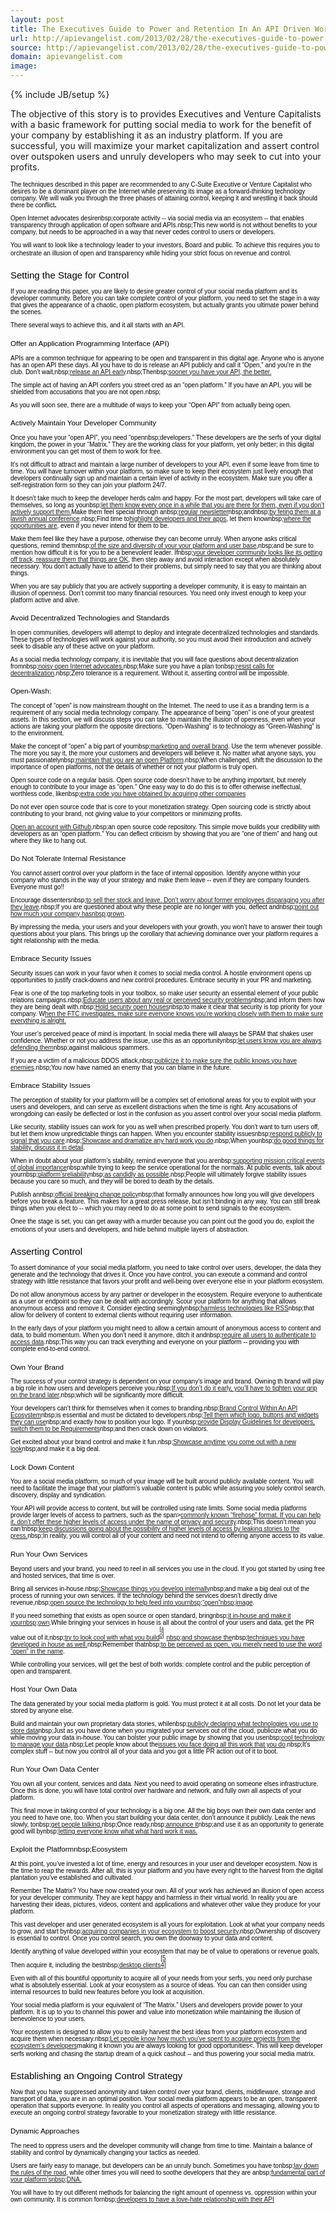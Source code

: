 ```yaml
---
layout: post
title: The Executives Guide to Power and Retention In An API Driven World
url: http://apievangelist.com/2013/02/28/the-executives-guide-to-power-and-retention-in-an-api-driven-world/
source: http://apievangelist.com/2013/02/28/the-executives-guide-to-power-and-retention-in-an-api-driven-world/
domain: apievangelist.com
image: 
---
```

{% include JB/setup %}<p><p>The objective of this story is to provides Executives and  Venture Capitalists with a basic framework for putting social media to  work for the benefit of your company by establishing it as an industry  platform. If you are successful, you will maximize your market  capitalization and assert control over outspoken users and unruly  developers who may seek to cut into your profits.</p>
<div id="contents" style="color: #000000; font-family: Verdana, Arial, Helvetica, sans-serif; font-size: 10px; font-style: normal; font-variant: normal; font-weight: normal; letter-spacing: normal; line-height: normal; orphans: auto; text-align: start; text-indent: 0px; text-transform: none; white-space: normal; widows: auto; word-spacing: 0px;">
<p>The techniques described in this paper are  recommended to any C-Suite Executive or Venture Capitalist who desires  to be a dominant player on the Internet while preserving its image as a  forward-thinking technology company. We will walk you through the three  phases of attaining control, keeping it and wrestling it back should  there be conflict<strong>.</strong></p>
<ol class="mainlist" style="font-weight: normal;"> </ol>
<p style="font-weight: normal;">Open Internet advocates desirenbsp;corporate  activity -- via social media via an ecosystem -- that enables  transparency through application of open software and APIs.nbsp;This  new world is not without benefits to your company, but needs to be  approached in a way that never cedes control to users or developers.</p>
<p style="font-weight: normal;">You will want to look like a technology leader to  your investors, Board and public. To achieve this requires you to  orchestrate an illusion of open and transparency while hiding your  strict focus on revenue and control.<a style="display: inline-block; background-image: url(/jscripts/tiny_mce/themes/advanced/skins/default/img/items.gif); width: 11px !important; height: 11px !important; background-position: 0px 0px; background-repeat: no-repeat no-repeat;" name="id.fjriogaiddjj" href="#"></a></p>
<h2 style="font-weight: normal;">Setting the Stage for Control</h2>
<p style="font-weight: normal;">If you are reading this paper, you are likely to  desire greater control of your social media platform and its developer  community. Before you can take complete control of your platform, you  need to set the stage in a way that gives the appearance of a chaotic,  open platform ecosystem, but actually grants you ultimate power behind  the scenes.</p>
<p style="font-weight: normal;">There several ways to achieve this, and it all starts with an API.</p>
<h3 style="font-weight: normal;">Offer an Application Programming Interface (API)</h3>
<p style="font-weight: normal;">APIs are a common technique for appearing to be open  and transparent in this digital age. Anyone who is anyone has an open  API these days. All you have to do is release an API publicly and call  it &ldquo;Open,&rdquo; and you're in the club. Don&rsquo;t wait,nbsp;<a class="c3" href="http://blog.twitter.com/2006/09/introducing-twitter-api.html">release an API early</a>.nbsp;Thenbsp;<a class="c3" href="http://blog.facebook.com/blog.php?post=2207512130">sooner you have your API, the better.</a></p>
<p style="font-weight: normal;">The simple act of having an API confers you street  cred as an &ldquo;open platform.&rdquo; If you have an API, you will be shielded  from accusations that you are not open.nbsp;</p>
<p style="font-weight: normal;">As you will soon see, there are a multitude of ways to keep your &ldquo;Open API&rdquo; from actually being open.</p>
<h3 style="font-weight: normal;">Actively Maintain Your Developer Community</h3>
<p style="font-weight: normal;">Once you have your &ldquo;open API&rdquo;, you need &ldquo;opennbsp;developers.&rdquo;  These developers are the serfs of your digital kingdom, the power in  your &ldquo;Matrix.&rdquo; They are the working class for your platform, yet only  better; in this digital environment you can get most of them to work for  free.</p>
<p style="font-weight: normal;">It&rsquo;s not difficult to attract and maintain a large  number of developers to your API, even if some leave from time to time.  You will have turnover within your platform, so make sure to keep their  ecosystem just lively enough that developers continually sign up and  maintain a certain level of activity in the ecosystem. Make sure you  offer a self-registration form so they can join your platform 24/7.</p>
<p style="font-weight: normal;">It doesn&rsquo;t take much to keep the developer herds  calm and happy. For the most part, developers will take care of  themselves, so long as younbsp;<a class="c3" href="http://mashable.com/2010/04/14/twitters-executives-answer-everybodys-questions-live/">let them know every once in a while that you are there for them, even if you don&rsquo;t actively support them</a><a class="c3" href="http://mashable.com/2010/04/14/twitters-executives-answer-everybodys-questions-live/">.</a>Make them feel special through anbsp;<a class="c3" href="http://developers.facebook.com/blog/post/417/">regular newsletter</a>nbsp;andnbsp;<a class="c3" href="http://www.washingtonpost.com/blogs/faster-forward/post/facebook-announces-f8-developer-conference/2011/08/25/gIQAR9d0fJ_blog.html">by feting them at a lavish annual conference</a>.nbsp;Find time to<a class="c3" href="http://mashable.com/2010/04/14/twitters-executives-answer-everybodys-questions-live/">highlight developers and their apps</a>, let them knownbsp;<a class="c3" href="http://www.voiceoftech.com/swhitley/index.php/2011/03/a-letter-to-ryan-sarver/">where the opportunities are</a>, even if you never intend for them to be.</p>
<p style="font-weight: normal;">Make them feel like they have a purpose, otherwise they can become unruly. When anyone asks critical questions, remind themnbsp;<a class="c3" href="https://groups.google.com/forum/?fromgroups#!topic/twitter-development-talk/yCzVnHqHIWo">of the size and diversity of your your platform and user base</a>,nbsp;and be sure to mention how difficult it is for you to be a benevolent leader. Ifnbsp;<a class="c3" href="http://www.google.com/url?q=http%3A%2F%2Fgigaom.com%2F2010%2F07%2F02%2Fwhats-on-deck-for-twitters-platform-app-promotion-and-another-dev-conference%2F&amp;sa=D&amp;sntz=1&amp;usg=AFQjCNERZ1aU8ysPMIEuoiVcAyV79JsCJg">your developer community looks like its getting off track, reassure them that things are OK</a>,  then step away and avoid interaction except when absolutely necessary.  You don&rsquo;t actually have to attend to their problems, but simply need to  say that you are thinking about things.</p>
<p style="font-weight: normal;">When you are say publicly that you are actively  supporting a developer community, it is easy to maintain an illusion of  openness. Don&rsquo;t commit too many financial resources. You need only  invest enough to keep your platform active and alive.</p>
<h3 style="font-weight: normal;">Avoid Decentralized Technologies and Standards</h3>
<p style="font-weight: normal;">In open communities, developers will attempt to  deploy and integrate decentralized technologies and standards. These  types of technologies will work against your authority, so you must  avoid their introduction and actively seek to disable any of these  active on your platform.</p>
<p style="font-weight: normal;">As a social media technology company, it is inevitable that you will face questions about decentralization fromnbsp;<a class="c3" href="http://al3x.net/2010/09/15/last-thing-about-twitter.html">noisy open Internet advocates.</a>nbsp;Make sure you have a plan tonbsp;<a class="c3" href="http://techcrunch.com/2010/09/16/decentralize-twitter/">resist calls for decentralization</a>.nbsp;Zero tolerance is a requirement. Without it, asserting control will be impossible.</p>
<h3 style="font-weight: normal;">Open-Wash:</h3>
<p style="font-weight: normal;">The concept of &ldquo;open&rdquo; is now mainstream thought on  the Internet. The need to use it as a branding term is a requirement of  any social media technology company. The appearance of being &ldquo;open&rdquo; is  one of your greatest assets. In this section, we will discuss steps you  can take to maintain the illusion of openness, even when your actions  are taking your platform the opposite directions. &ldquo;Open-Washing&rdquo; is to  technology as &ldquo;Green-Washing&rdquo; is to the environment.</p>
<p style="font-weight: normal;">Make the concept of &ldquo;open&rdquo; a big part of yournbsp;<a class="c3" href="http://www.itworld.com/it-managementstrategy/291719/twitter-open-source-washing-its-image">marketing and overall brand</a>.  Use the term whenever possible. The more you say it, the more your  customers and developers will believe it. No matter what anyone says,  you must passionatelynbsp;<a class="c3" href="http://blog.programmableweb.com/2012/07/09/the-twitter-api-still-an-open-platform/">maintain that you are an open Platform</a>.nbsp;When  challenged, shift the discussion to the importance of open platforms,  not the details of whether or not your platform is truly open.</p>
<p style="font-weight: normal;">Open source code on a regular basis. Open source  code doesn&rsquo;t have to be anything important, but merely enough to  contribute to your image as &ldquo;open.&rdquo; One easy way to do do this is to  offer otherwise ineffectual, worthless code, likenbsp;<a class="c3" href="http://engineering.twitter.com/2011/08/storm-is-coming-more-details-and-plans.html">extra code you have obtained by acquiring other companies</a></p>
<p style="font-weight: normal;">Do not ever open source code that is core to your  monetization strategy. Open sourcing code is strictly about contributing  to your brand, not giving value to your competitors or minimizing  profits.&nbsp;</p>
<p style="font-weight: normal;"><a class="c3" href="http://twitter.github.com/">Open an account with Github</a>,nbsp;an  open source code repository. This simple move builds your credibility  with developers as an &ldquo;open platform.&rdquo; You can deflect criticism by  showing that you are &ldquo;one of them&rdquo; and hang out where they like to hang  out.</p>
<h3 style="font-weight: normal;">Do Not Tolerate Internal Resistance</h3>
<p style="font-weight: normal;">You cannot assert control over your platform in the  face of internal opposition. Identify anyone within your company who  stands in the way of your strategy and make them leave -- even if they  are company founders. Everyone must go!!</p>
<p style="font-weight: normal;">Encourage dissentersnbsp;<a class="c3" href="http://www.google.com/url?q=http%3A%2F%2Ftechcrunch.com%2F2011%2F12%2F12%2Ftwitter-employees-leaving-stock%2F&amp;sa=D&amp;sntz=1&amp;usg=AFQjCNHxzn-aziIOWu6aKfdo-rRt14jUMQ">to sell ther stock and leave. Don&rsquo;t worry about former employees disparaging you after they leave</a>.nbsp;If you are questioned about why these people are no longer with you, deflect andnbsp;<a class="c3" href="http://tech.fortune.cnn.com/2011/11/14/leaving-twitter/">point out how much your company has</a><a class="c3" href="http://www.google.com/url?q=http%3A%2F%2Ftech.fortune.cnn.com%2F2011%2F11%2F14%2Fleaving-twitter%2F&amp;sa=D&amp;sntz=1&amp;usg=AFQjCNFM8fYesR3MWpuiV_ba_uioB3rVTA">nbsp;grown</a>.&nbsp;</p>
<p style="font-weight: normal;">By impressing the media, your users and your  developers with your growth, you won&rsquo;t have to answer their tough  questions about your plans. This brings up the corollary that achieving  dominance over your platform requires a tight relationship with the  media.</p>
<h3 style="font-weight: normal;">Embrace Security Issues</h3>
<p style="font-weight: normal;">Security issues can work in your favor when it comes  to social media control. A hostile environment opens up opportunities  to justify crack-downs and new control procedures. Embrace security in  your PR and marketing.</p>
<p style="font-weight: normal;">Fear is one of the top marketing tools in your  toolbox, so make user security an essential element of your public  relations campaigns.nbsp;<a class="c3" href="http://blog.twitter.com/2010/02/avoid-phishing-scams.html">Educate users about any real or perceived security problems</a>nbsp;and inform them how they are being dealt with.nbsp;<a class="c3" href="http://engineering.twitter.com/2012/03/past-few-months-have-been-busy-for.html">Hold security open houses</a>nbsp;to make it clear that security is top priority for your company. W<a class="c3" href="http://blog.twitter.com/2010/06/ftc-announcement.html">hen the FTC investigates, make sure everyone knows you&rsquo;re working closely with them to make sure everything is alright.</a></p>
<p style="font-weight: normal;">Your user&rsquo;s perceived peace of mind is important. In  social media there will always be SPAM that shakes user confidence.  Whether or not you address the issue, use this as an opportunitynbsp;<a class="c3" href="http://blog.twitter.com/2008/08/making-progress-on-spam.html">let users know you are always defending them</a>nbsp;against malicious spammers.&nbsp;</p>
<p style="font-weight: normal;">If you are a victim of a malicious DDOS attack,nbsp;<a class="c3" href="http://blog.twitter.com/2009/08/denial-of-service-attack.html">publicize it to make sure the public knows you have enemies</a>.nbsp;You now have named an enemy that you can blame in the future.</p>
<h3 style="font-weight: normal;">Embrace Stability Issues</h3>
<p style="font-weight: normal;">The perception of stability for your platform will  be a complex set of emotional areas for you to exploit with your users  and developers, and can serve as excellent distractions when the time is  right. Any accusations of wrongdoing can easily be deflected or lost in  the confusion as you assert control over your social media platform.</p>
<p style="font-weight: normal;">Like security, stability issues can work for you as  well when prescribed properly. You don&rsquo;t want to turn users off, but let  them know unpredictable things can happen. When you encounter stability  issuesnbsp;<a class="c3" href="http://blog.twitter.com/2010/06/whats-happening-with-twitter.html">respond publicly to signal that you care</a>.nbsp;<a class="c3" href="http://engineering.twitter.com/2011/03/great-migration-winter-of-2011.html">Showcase and dramatize any hard work you do</a>.nbsp;When younbsp;<a class="c3" href="http://blog.twitter.com/2007/12/downtime-rescheduled-shorter.html">do good things for stability, discuss it in detail</a>.</p>
<p style="font-weight: normal;">When in doubt about your platform&rsquo;s stability, remind everyone that you arenbsp;<a class="c3" href="http://blog.twitter.com/2009/06/up-up-and-away.html">supporting mission critical events of global importance</a>nbsp;while trying to keep the service operational for the normals. At public events, talk about yournbsp;<a class="c3" href="http://allthingsd.com/20110107/live-twitter-ceo-dick-costolo-at-dces/">platform</a><a class="c3" href="http://www.google.com/url?q=http%3A%2F%2Fallthingsd.com%2F20110107%2Flive-twitter-ceo-dick-costolo-at-dces%2F&amp;sa=D&amp;sntz=1&amp;usg=AFQjCNESbe8pmuBlAGlQH2IOYLcLYrkYgw">&rsquo;s</a><a class="c3" href="http://allthingsd.com/20110107/live-twitter-ceo-dick-costolo-at-dces/">reliability</a>nbsp;<a class="c3" href="http://blog.twitter.com/2010/07/reliability.html">as candidly as possible</a>.nbsp;People will ultimately forgive stability issues because you care so much, and they will be bored to death by the details.</p>
<p style="font-weight: normal;">Publish annbsp;<a class="c3" href="http://developers.facebook.com/roadmap/change-policy/">official breaking change policy</a>nbsp;that  formally announces how long you will give developers before you break a  feature. This makes for a great press release, but isn&rsquo;t binding in any  way. You can still break things when you elect to -- which you may need  to do at some point to send signals to the ecosystem.</p>
<p style="font-weight: normal;">Onee the stage is set, you can get away with a  murder because you can point out the good you do, exploit the emotions  of your users and developers, and hide behind multiple layers of  abstraction.<a style="display: inline-block; background-image: url(/jscripts/tiny_mce/themes/advanced/skins/default/img/items.gif); width: 11px !important; height: 11px !important; background-position: 0px 0px; background-repeat: no-repeat no-repeat;" name="id.z5rwzp62nsva" href="#"></a></p>
<h2 style="font-weight: normal;">Asserting Control</h2>
<p style="font-weight: normal;">To assert dominance of your social media platform,  you need to take control over users, developer, the data they generate  and the technology that drives it. Once you have control, you can  execute a command and control strategy with little resistance that  favors your profit and well-being over everyone else in your platform  ecosystem.</p>
<p style="font-weight: normal;">Do not allow anonymous access by any partner or  developer in the ecosystem. Require everyone to authenticate as a user  or endpoint so they can be dealt with accordingly. Scour your platform  for anything that allows anonymous access and remove it. Consider  ejecting seeminglynbsp;<a class="c3" href="http://mashable.com/2012/09/05/twitter-api-rss/">harmless technologies like RSS</a>nbsp;that allow for delivery of content to external clients without requiring user information.</p>
<p style="font-weight: normal;">In the early days of your platform you might need to  allow a certain amount of anonymous access to content and data, to  build momentum. When you don&rsquo;t need it anymore, ditch it andnbsp;<a class="c3" href="https://dev.twitter.com/blog/changes-coming-to-twitter-api">require all users to authenticate to access data</a>.nbsp;This way you can track everything and everyone on your platform -- providing you with complete end-to-end control.</p>
<h3 style="font-weight: normal;">Own Your Brand</h3>
<p style="font-weight: normal;">The success of your control strategy is dependent on  your company&rsquo;s image and brand. Owning th brand will play a big role in  how users and developers perceive you.nbsp;<a class="c3" href="http://www.google.com/url?q=http%3A%2F%2Fwww.newsy.com%2Fvideos%2Ftwitter-tightens-up-its-brand&amp;sa=D&amp;sntz=1&amp;usg=AFQjCNHKZHsqwIDOo85z47HmcXjHg46cRA">If you don&rsquo;t do it early, you&rsquo;ll have to tighten your grip on the brand later</a>,nbsp;which will be significantly more difficult.</p>
<p style="font-weight: normal;">Your developers can&rsquo;t think for themselves when it comes to branding.nbsp;<a class="c3" href="http://apievangelist.com/2012/06/06/brand-control-within-an-api-ecosystem-twitter-edition/">Brand Control Within An API Ecosystem</a>nbsp;is essential and must be dictated to developers.nbsp;<a class="c3" href="http://www.google.com/url?q=https%3A%2F%2Ftwitter.com%2Flogo&amp;sa=D&amp;sntz=1&amp;usg=AFQjCNFL8cfvP3jVYTZTEHAG1q3bqkKYLw">Tell them which logo, buttons and widgets they can use</a>nbsp;and exactly how to position your logo. If younbsp;<a class="c3" href="https://dev.twitter.com/terms/api-terms/diff">provide Display Guidelines for developers, switch them to be Requirements</a>nbsp;and then crack down on violators.</p>
<p style="font-weight: normal;">Get excited about your brand control and make it fun.nbsp;<a class="c3" href="http://blog.twitter.com/2010/10/new-twitter-new-look.html">Showcase anytime you come out with a new look</a>nbsp;and make it a big deal.</p>
<h3 style="font-weight: normal;">Lock Down Content</h3>
<p style="font-weight: normal;">You are a social media platform, so much of your  image will be built around publicly available content. You will need to  facilitate the image that your platform&rsquo;s valuable content is public  while assuring you solely control search, discovery, display and  syndication.</p>
<p style="font-weight: normal;">Your API will provide access to content, but will be  controlled using rate limits. Some social media platforms provide  larger levels of access to partners, such as the span&gt;<a class="c3" href="https://dev.twitter.com/terms/api-terms/diff">commonly known &ldquo;firehose&rdquo; format. If you can help it, don</a><a class="c3" href="http://www.google.com/url?q=https%3A%2F%2Fdev.twitter.com%2Fterms%2Fapi-terms%2Fdiff&amp;sa=D&amp;sntz=1&amp;usg=AFQjCNGHQiv7Oi_nbK9G42S5Dv3GfsuTwQ">&rsquo;t offer these higher levels of access under the name of privacy and security</a>.nbsp;This doesn&rsquo;t mean you can&rsquo;tnbsp;<a class="c3" href="http://www.readwriteweb.com/archives/facebook_firehose_may_be_released_at_developer_con.php">keep discussions going about the possibility of higher levels of access by leaking stories to the press.</a>nbsp;In reality, you will control all of your content and need not intend to offering anyone access to its value.</p>
<h3 style="font-weight: normal;">Run Your Own Services</h3>
<p style="font-weight: normal;">Beyond users and your brand, you need to reel in all  services you use in the cloud. If you got started by using free and  hosted services, that time is over.</p>
<p style="font-weight: normal;">Bring all services in-house.nbsp;<a class="c3" href="https://dev.twitter.com/blog/twemproxy">Showcase things you develop internally</a>nbsp;and  make a big deal out of the process of running your own services. If the  technology behind the services doesn&rsquo;t directly drive revenue,nbsp;<a class="c3" href="https://dev.twitter.com/blog/scalding">open source the technology to help feed into yournbsp;</a><a class="c3" href="http://www.google.com/url?q=https%3A%2F%2Fdev.twitter.com%2Fblog%2Fscalding&amp;sa=D&amp;sntz=1&amp;usg=AFQjCNHQ5Hn0CLQIv38-KBCAlDaHtRnrAg">&ldquo;open&rdquo;nbsp;</a><a class="c3" href="https://dev.twitter.com/blog/scalding">image</a>.</p>
<p style="font-weight: normal;">If you need something that exists as open source or open standard, bringnbsp;<a class="c3" href="/2012/06/13/twitter-launches-new-not-so-open-graph-aka-twitter-cards/">it in-house and make it yournbsp;</a><a class="c3" href="/2012/06/13/twitter-launches-new-not-so-open-graph-aka-twitter-cards/">own</a>.While bringing your services in house is all about the control of your users and data, get the PR value out of it,nbsp;<a class="c3" href="http://engineering.twitter.com/2010/07/murder-fast-datacenter-code-deploys.html">try to look cool with what you build</a><sup class="c0"><a style="display: inline-block; background-image: url(/jscripts/tiny_mce/themes/advanced/skins/default/img/items.gif); width: 11px !important; height: 11px !important; background-position: 0px 0px; background-repeat: no-repeat no-repeat;" name="ftnt_ref40" href="#ftnt40">[40]</a></sup><a class="c3" href="http://engineering.twitter.com/2010/07/murder-fast-datacenter-code-deploys.html">nbsp;and showcase the</a>nbsp;<a class="c3" href="http://engineering.twitter.com/2010/04/timeboxing.html">techniques you have developed in house as well.</a>nbsp;Remember thatnbsp;<a class="c3" href="http://techcrunch.com/2010/04/23/like-buttons-evil-facebook-not-open/">to be perceived as open, you merely need to use the word &ldquo;open&rdquo; in the name</a>.</p>
<p style="font-weight: normal;">While controlling your services, will get the best  of both worlds: complete control and the public perception of open and  transparent.</p>
<h3 style="font-weight: normal;">Host Your Own Data</h3>
<p style="font-weight: normal;">The data generated by your social media platform is  gold. You must protect it at all costs. Do not let your data be stored  by anyone else.</p>
<p style="font-weight: normal;">Build and maintain your own proprietary data stories, whilenbsp;<a class="c3" href="http://engineering.twitter.com/2012/04/mysql-at-twitter.html">publicly declaring what technologies you use to store data</a>nbsp;Just  as you have done when you migrated your services out of the cloud,  publicize what you do while moving your data in-house. You can bolster  your public image by showing that you usenbsp;<a class="c3" href="http://engineering.twitter.com/2010/07/cassandra-at-twitter-today.html">cool technology to manage your data</a>.nbsp;Let people know about the<a class="c3" href="http://engineering.twitter.com/2010/04/memcached-spof-mystery.html">issues you face doing all this work that you do</a>.nbsp;It&rsquo;s complex stuff -- but now you control all of your data and you got a little PR action out of it to boot.</p>
<h3 style="font-weight: normal;">Run Your Own Data Center</h3>
<p style="font-weight: normal;">You own all your content, services and data. Next  you need to avoid operating on someone elses infrastructure. Once this  is done, you will have total control over hardware and network, and  fully own all aspects of your platform.</p>
<p style="font-weight: normal;">This final move in taking control of your technology  is a big one. All the big boys own their own data center and you need  to have one, too. When you start building your data center, don&rsquo;t  announce it publicly. Leak the news slowly, tonbsp;<a class="c3" href="http://www.readwriteweb.com/archives/is_this_twitters_new_custom_data_center.php">get people talking.</a>nbsp;Once ready,nbsp;<a class="c3" href="http://www.google.com/url?q=http%3A%2F%2Fengineering.twitter.com%2F2010%2F07%2Froom-to-grow-twitter-data-center.html&amp;sa=D&amp;sntz=1&amp;usg=AFQjCNFr_a1CFzyk5sI7z14XeXavoH4zbA">announce it</a>nbsp;and use it as an opportunity to generate good will bynbsp;<a class="c3" href="http://engineering.twitter.com/2011/03/great-migration-winter-of-2011.html">letting everyone know what what hard work it was.</a></p>
<h3 style="font-weight: normal;">Exploit the Platformnbsp;Ecosystem</h3>
<p style="font-weight: normal;">At this point, you&rsquo;ve invested a lot of time, energy  and resources in your user and developer ecosystem. Now is the time to  reap the rewards. After all, this is your platform and you have every  right to the harvest from the digital plantation you&rsquo;ve established and  cultivated.&nbsp;</p>
<p style="font-weight: normal;">Remember The Matrix? You have now created your own.  All of your work has achieved an illusion of open access for your  developer community. They are kept happy and harmless in their virtual  world. In reality you are harvesting their ideas, pictures, videos,  content and applications and whatever other value they produce for your  platform.</p>
<p style="font-weight: normal;">This vast developer and user generated ecosystem is  all yours for exploitation. Look at what your company needs to grow, and  start bynbsp;<a class="c3" href="http://vator.tv/news/2012-01-24-twitter-buys-dasient-ups-its-security">acquiring companies in your ecosystem to boost security</a>,nbsp;Ownership of discovery is essential to control. Once you control search, you own the doorway to your data and content.</p>
<p style="font-weight: normal;">Identify anything of value developed within your  ecosystem that may be of value to operations or revenue goals, Then  acquire it, including the bestnbsp;<a class="c3" href="https://twitter.com/twitterapi/statuses/73411831716249600">desktop clients</a><a style="display: inline-block; background-image: url(/jscripts/tiny_mce/themes/advanced/skins/default/img/items.gif); width: 11px !important; height: 11px !important; background-position: 0px 0px; background-repeat: no-repeat no-repeat;" name="ftnt_ref54" href="#ftnt54">[54]</a></p>
<p style="font-weight: normal;">Even with all of this bountiful opportunity to  acquire all of your needs from your serfs, you need only purchase what  is absolutely essential. Look at your ecosystem as a source of ideas.  You can can then consider using internal resources to build new features  before you look at acquisition.</p>
<p style="font-weight: normal;">Your social media platform is your equivalent of  &ldquo;The Matrix.&rdquo; Users and developers provide power to your platform. It is  up to you to channel this power and value into monetization while  maintaining the illusion of benevolence to your users.</p>
<p style="font-weight: normal;">Your ecosystem is designed to allow you to easily  harvest the best ideas from your platform ecosystem and acquire them  when necessary.nbsp;<a class="c3" href="http://blog.twitter.com/2011/07/one-million-registered-twitter-apps.html">Let people know how much you&rsquo;ve spent to acquire projects from the ecosystem&rsquo;s developers</a>making it known you are always looking for good opportunities&lt;.  This will keep developer serfs working and chasing the startup dream of  a quick cashout -- and thus powering your social media matrix.<a style="display: inline-block; background-image: url(/jscripts/tiny_mce/themes/advanced/skins/default/img/items.gif); width: 11px !important; height: 11px !important; background-position: 0px 0px; background-repeat: no-repeat no-repeat;" name="id.19i0rkkbbqh6" href="#"></a></p>
<h2 style="font-weight: normal;">Establishing an Ongoing Control Strategy</h2>
<p style="font-weight: normal;">Now that you have suppressed anonymity and taken  control over your brand, clients, middleware, storage and transport of  data, you are in an optimal position. Your social media platform appears  to be an open, transparent operation that supports everyone. In reality  you control all aspects of operations and messaging, allowing you to  execute an ongoing control strategy favorable to your monetization  strategy with little resistance.</p>
<h3 style="font-weight: normal;">Dynamic Approaches</h3>
<p style="font-weight: normal;">The need to oppress users and the developer  community will change from time to time. Maintain a balance of stability  and control by dynamically changing your tactics as needed.</p>
<p style="font-weight: normal;">Users are fairly easy to manage, but developers can be an unruly bunch. Sometimes you have tonbsp;<a class="c3" href="http://www.google.com/url?q=https%3A%2F%2Fdev.twitter.com%2Fterms%2Fapi-terms&amp;sa=D&amp;sntz=1&amp;usg=AFQjCNESESM6Bb83kZQFTiwOnT1FvgsLdQ">lay down the rules of the roa</a><a class="c3" href="https://dev.twitter.com/terms/api-terms">d</a>, while other times you will need to soothe developers that they are anbsp;<a class="c3" href="https://dev.twitter.com/blog/note-jack-twitter-developers">fundamental part of your platform</a><a class="c3" href="http://www.google.com/url?q=https%3A%2F%2Fdev.twitter.com%2Fblog%2Fnote-jack-twitter-developers&amp;sa=D&amp;sntz=1&amp;usg=AFQjCNEHcDdj7qztxQobsvtt8bmM6XUQng">&rsquo;s</a><a class="c3" href="https://dev.twitter.com/blog/note-jack-twitter-developers">nbsp;DNA.</a></p>
<p style="font-weight: normal;">You will have to try out different methods for  balancing the right amount of openness vs. oppression within your own  community. It is common fornbsp;<a class="c3" href="http://gigaom.com/2012/09/03/why-i-have-a-love-hate-relationship-with-twitter/">developers to have a love-hate relationship with their API</a></p>
</div></p>
